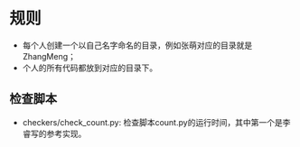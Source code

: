 # 规则

- 每个人创建一个以自己名字命名的目录，例如张萌对应的目录就是ZhangMeng；
- 个人的所有代码都放到对应的目录下。

## 检查脚本

- checkers/check_count.py: 检查脚本count.py的运行时间，其中第一个是李睿写的参考实现。
